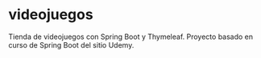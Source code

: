 # videojuegos
Tienda de videojuegos con Spring Boot y Thymeleaf.
Proyecto basado en curso de Spring Boot del sitio Udemy.
